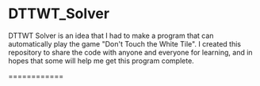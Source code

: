 DTTWT_Solver
============

DTTWT Solver is an idea that I had to make a program that can automatically play the game "Don't Touch the White Tile". I created this repository to share the code with anyone and everyone for learning, and in hopes that some will help me get this program complete. 

============
